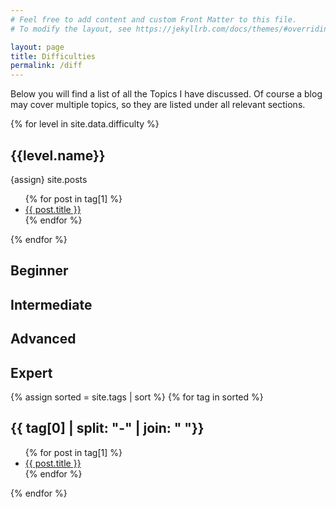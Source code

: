 ```yaml
---
# Feel free to add content and custom Front Matter to this file.
# To modify the layout, see https://jekyllrb.com/docs/themes/#overriding-theme-defaults

layout: page
title: Difficulties
permalink: /diff
---
```



Below you will find a list of all the Topics I have discussed.
Of course a blog may cover multiple topics, so they are listed under all relevant sections.

{% for level in site.data.difficulty %}
##  {{level.name}}
{assign}
site.posts
  <ul>
    {% for post in tag[1] %}
      <li><a href="{{ post.url }}">{{ post.title }}</a></li>
    {% endfor %}
  </ul>
{% endfor %}

## Beginner

## Intermediate

## Advanced

## Expert

{% assign sorted = site.tags | sort %}
{% for tag in sorted %}
## {{ tag[0] | split: "-" | join: " "}}
  <ul>
    {% for post in tag[1] %}
      <li><a href="{{ post.url }}">{{ post.title }}</a></li>
    {% endfor %}
  </ul>
{% endfor %}
